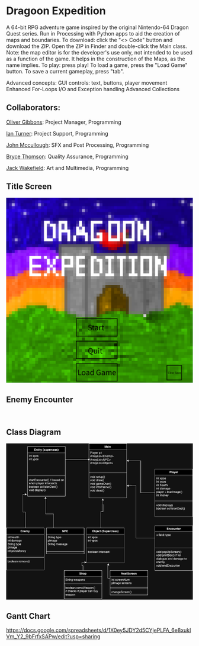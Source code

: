 # Dragoon Expedition
A 64-bit RPG adventure game inspired by the original Nintendo-64 Dragon Quest series. Run in Processing with Python apps to aid the creation of maps and boundaries.
To download: click the "<> Code" button and download the ZIP. Open the ZIP in Finder and double-click the Main class. 
Note: the map editor is for the developer's use only, not intended to be used as a function of the game. It helps in the construction of the Maps, as the name implies. 
To play: press play! To load a game, press the "Load Game" button. To save a current gameplay, press "tab". 

Advanced concepts:
GUI controls: text, buttons, player movement
Enhanced For-Loops
I/O and Exception handling
Advanced Collections
## Collaborators: 

[Oliver Gibbons](https://github.com/OliverGibbons1): Project Manager, Programming

[Ian Turner](https://github.com/Ian-Turner4): Project Support, Programming

[John Mccullough](https://github.com/jemrules): SFX and Post Processing, Programming

[Bryce Thomson](https://github.com/Brycet14): Quality Assurance, Programming

[Jack Wakefield](https://github.com/jack125251): Art and Multimedia, Programming

## Title Screen

<img src="https://github.com/OliverGibbons1/APCompPro24Group/blob/main/images/StartScreenshot.png?raw=true">

## Enemy Encounter

<img images="https://github.com/OliverGibbons1/APCompPro24Group/blob/main/images/EncounterSS.jpg?raw=true">

## Class Diagram

<img src="https://github.com/OliverGibbons1/APCompPro24Group/blob/main/images/UpdatedClassDiagram.png?raw=true">

## Gantt Chart
https://docs.google.com/spreadsheets/d/1X0ey5JDY2d5CYjePLFA_6e8xukIVm_Y2_9bFrfxSAPw/edit?usp=sharing
